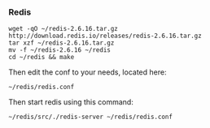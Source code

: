 
### Redis

~~~
wget -qO ~/redis-2.6.16.tar.gz http://download.redis.io/releases/redis-2.6.16.tar.gz
tar xzf ~/redis-2.6.16.tar.gz
mv -f ~/redis-2.6.16 ~/redis
cd ~/redis && make
~~~

Then edit the conf to your needs, located here:

~~~
~/redis/redis.conf
~~~

Then start redis using this command:

~~~
~/redis/src/./redis-server ~/redis/redis.conf
~~~



